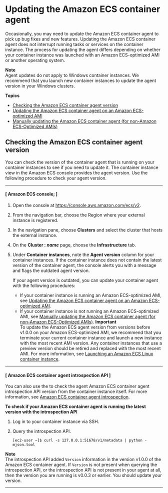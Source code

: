# Updating the Amazon ECS container agent<a name="ecs-agent-update"></a>

Occasionally, you may need to update the Amazon ECS container agent to pick up bug fixes and new features\. Updating the Amazon ECS container agent does not interrupt running tasks or services on the container instance\. The process for updating the agent differs depending on whether your container instance was launched with an Amazon ECS\-optimized AMI or another operating system\.

**Note**  
Agent updates do not apply to Windows container instances\. We recommend that you launch new container instances to update the agent version in your Windows clusters\.

**Topics**
+ [Checking the Amazon ECS container agent version](#checking_agent_version)
+ [Updating the Amazon ECS container agent on an Amazon ECS\-optimized AMI](agent-update-ecs-ami.md)
+ [Manually updating the Amazon ECS container agent \(for non\-Amazon ECS\-Optimized AMIs\)](manually_update_agent.md)

## Checking the Amazon ECS container agent version<a name="checking_agent_version"></a>

You can check the version of the container agent that is running on your container instances to see if you need to update it\. The container instance view in the Amazon ECS console provides the agent version\. Use the following procedure to check your agent version\.

------
#### [ Amazon ECS console; ]

1. Open the console at [https://console\.aws\.amazon\.com/ecs/v2](https://console.aws.amazon.com/ecs/v2)\.

1. From the navigation bar, choose the Region where your external instance is registered\.

1. In the navigation pane, choose **Clusters** and select the cluster that hosts the external instance\.

1. On the **Cluster : *name*** page, choose the **Infrastructure** tab\.

1. Under **Container instances**, note the **Agent version** column for your container instances\. If the container instance does not contain the latest version of the container agent, the console alerts you with a message and flags the outdated agent version\.

   If your agent version is outdated, you can update your container agent with the following procedures:
   + If your container instance is running an Amazon ECS\-optimized AMI, see [Updating the Amazon ECS container agent on an Amazon ECS\-optimized AMI](agent-update-ecs-ami.md)\.
   + If your container instance is not running an Amazon ECS\-optimized AMI, see [Manually updating the Amazon ECS container agent \(for non\-Amazon ECS\-Optimized AMIs\)](manually_update_agent.md)\.
**Important**  
To update the Amazon ECS agent version from versions before v1\.0\.0 on your Amazon ECS\-optimized AMI, we recommend that you terminate your current container instance and launch a new instance with the most recent AMI version\. Any container instances that use a preview version should be retired and replaced with the most recent AMI\. For more information, see [Launching an Amazon ECS Linux container instance](launch_container_instance.md)\.

------
#### [ Amazon ECS container agent introspection API  ]

You can also use the to check the agent Amazon ECS container agent introspection API version from the container instance itself\. For more information, see [Amazon ECS container agent introspection](ecs-agent-introspection.md)\.

**To check if your Amazon ECS container agent is running the latest version with the introspection API**

1. Log in to your container instance via SSH\.

1. Query the introspection API\.

   ```
   [ec2-user ~]$ curl -s 127.0.0.1:51678/v1/metadata | python -mjson.tool
   ```
**Note**  
The introspection API added `Version` information in the version v1\.0\.0 of the Amazon ECS container agent\. If `Version` is not present when querying the introspection API, or the introspection API is not present in your agent at all, then the version you are running is v0\.0\.3 or earlier\. You should update your version\.

------
